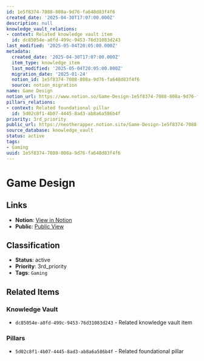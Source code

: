 ```yaml
---
id: 1e5f8374-7088-808a-9d76-fa648d83f4f6
created_date: '2025-04-30T17:07:00.000Z'
description: null
knowledge_vault_relations:
- context: Related knowledge vault item
  id: dc85054e-a0fd-499c-9453-76d31083d243
last_modified: '2025-05-04T20:05:00.000Z'
metadata:
  created_date: '2025-04-30T17:07:00.000Z'
  item_type: knowledge_item
  last_modified: '2025-05-04T20:05:00.000Z'
  migration_date: '2025-01-24'
  notion_id: 1e5f8374-7088-808a-9d76-fa648d83f4f6
  source: notion_migration
name: Game Design
notion_url: https://www.notion.so/Game-Design-1e5f8374-7088-808a-9d76-fa648d83f4f6
pillars_relations:
- context: Related foundational pillar
  id: 5d02c8f1-4b07-4445-8ad3-ab8a6a586b4f
priority: 3rd_priority
public_url: https://neotherapper.notion.site/Game-Design-1e5f8374-7088-808a-9d76-fa648d83f4f6
source_database: knowledge_vault
status: active
tags:
- Gaming
uuid: 1e5f8374-7088-808a-9d76-fa648d83f4f6
---
```


# Game Design

## Links

- **Notion**: [View in Notion](https://www.notion.so/Game-Design-1e5f8374-7088-808a-9d76-fa648d83f4f6)
- **Public**: [Public View](https://neotherapper.notion.site/Game-Design-1e5f8374-7088-808a-9d76-fa648d83f4f6)

## Classification

- **Status**: active
- **Priority**: 3rd_priority
- **Tags**: `Gaming`

## Related Items

### Knowledge Vault
- `dc85054e-a0fd-499c-9453-76d31083d243` - Related knowledge vault item

### Pillars
- `5d02c8f1-4b07-4445-8ad3-ab8a6a586b4f` - Related foundational pillar
